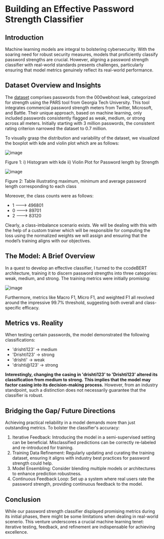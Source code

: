 # Building an Effective Password Strength Classifier

## Introduction
Machine learning models are integral to bolstering cybersecurity. With the soaring need for robust security measures, models that proficiently classify password strengths are crucial. However, aligning a password strength classifier with real-world standards presents challenges, particularly ensuring that model metrics genuinely reflect its real-world performance.

## Dataset Overview and Insights
The [dataset](https://www.kaggle.com/datasets/bhavikbb/password-strength-classifier-dataset) comprises passwords from the 000webhost leak, categorized for strength using the PARS tool from Georgia Tech University. This tool integrates commercial password strength meters from Twitter, Microsoft, and Battle. Their unique approach, based on machine learning, only included passwords consistently flagged as weak, medium, or strong across all meters. Initially starting with 3 million passwords, the consistent rating criterion narrowed the dataset to 0.7 million.

To visually grasp the distribution and variability of the dataset, we visualized the boxplot with kde and violin plot which are as follows:

![image](https://github.com/DrishtiShrrrma/codebert-base-password-strength-classifier/assets/129742046/7184e96a-81a7-4071-aa16-2e21a0eed865)

Figure 1: i) Histogram with kde ii) Violin Plot for Password length by Strength

![image](https://github.com/DrishtiShrrrma/codebert-base-password-strength-classifier/assets/129742046/10c8beb9-0e87-4824-9823-97675f7c2e21)

Figure 2: Table illustrating maximum, minimum and average password length corresponding to each class


Moreover, the class counts were as follows:
- 1  ---> 496801
- 0  ---> 89701
- 2  ---> 83120

Clearly, a class-imbalance scenario exists. We will be dealing with this with the help of a custom trainer which will be responsible for computing the loss using the normalized weights we will assign and ensuring that the model’s training aligns with our objectives.

## The Model: A Brief Overview
In a quest to develop an effective classifier, I turned to the ccodeBERT architecture, training it to discern password strengths into three categories: weak, medium, and strong. The training metrics were initially promising:

![image](https://github.com/DrishtiShrrrma/codebert-base-password-strength-classifier/assets/129742046/0aa81a48-0c15-4d8b-857b-01ef20e5a057)


Furthermore, metrics like Macro F1, Micro F1, and weighted F1 all revolved around the impressive 99.7% threshold, suggesting both overall and class-specific efficacy.

## Metrics vs. Reality
When testing certain passwords, the model demonstrated the following classifications:

- 'drishti123' → medium
- 'Drishti123' → strong
- 'drishti' → weak
- 'drishti@123' → strong

**Interestingly, changing the casing in 'drishti123' to 'Drishti123' altered its classification from medium to strong.** **This implies that the model may factor casing into its decision-making process.** However, from an industry standpoint, such a distinction does not necessarily guarantee that the classifier is robust.


## Bridging the Gap/ Future Directions
Achieving practical reliability in a model demands more than just outstanding metrics. To bolster the classifier's accuracy:

1. Iterative Feedback: Introducing the model in a semi-supervised setting can be beneficial. Misclassified predictions can be correctly re-labeled and re-introduced for training.
2. Training Data Refinement: Regularly updating and curating the training dataset, ensuring it aligns with industry best practices for password strength  could help.
3. Model Ensembling: Consider blending multiple models or architectures to enhance prediction robustness.
4. Continuous Feedback Loop: Set up a system where real users rate the password strength, providing continuous feedback to the model.

## Conclusion
While our password strength classifier displayed promising metrics during its initial phases, there might be some limitations when dealing in real-world scenerio. This venture underscores a crucial machine learning tenet: iterative testing, feedback, and refinement are indispensable for achieving excellence. 
